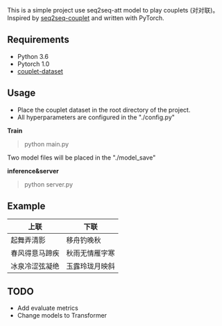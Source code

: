 This is a simple project use seq2seq-att model to play couplets (对对联)。Inspired by [seq2seq-couplet](https://github.com/wb14123/seq2seq-couplet) and written with PyTorch.

## Requirements

- Python 3.6
- Pytorch 1.0
- [couplet-dataset](https://github.com/wb14123/couplet-dataset)

## Usage

- Place the couplet dataset in the root directory of the project.
- All hyperparameters are configured in the "./config.py"

**Train**
> python main.py

Two model files will be placed in the "./model_save"

**inference&server**
> python server.py

## Example

|上联|下联|
|-|-|
|起舞弄清影|移舟钓晚秋|
|春风得意马蹄疾|秋雨无情雁字寒|
|冰泉冷涩弦凝绝|玉露玲珑月映斜|

## TODO
- Add evaluate metrics
- Change models to Transformer
